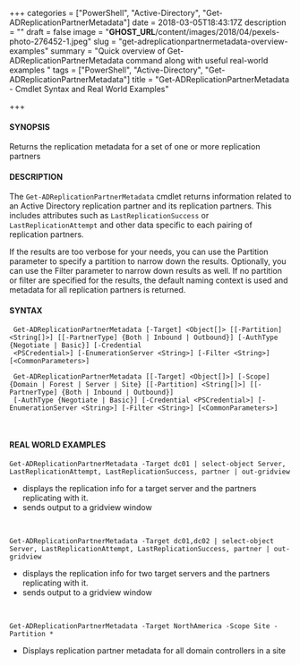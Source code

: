 +++
categories = ["PowerShell", "Active-Directory", "Get-ADReplicationPartnerMetadata"]
date = 2018-03-05T18:43:17Z
description = ""
draft = false
image = "__GHOST_URL__/content/images/2018/04/pexels-photo-276452-1.jpeg"
slug = "get-adreplicationpartnermetadata-overview-examples"
summary = "Quick overview of Get-ADReplicationPartnerMetadata command along with useful real-world examples "
tags = ["PowerShell", "Active-Directory", "Get-ADReplicationPartnerMetadata"]
title = "Get-ADReplicationPartnerMetadata - Cmdlet Syntax and Real World Examples"

+++


#### **SYNOPSIS**
Returns the replication metadata for a set of one or more replication partners
<br>

#### **DESCRIPTION**
The `Get-ADReplicationPartnerMetadata` cmdlet returns information related to an Active Directory replication partner and its replication partners. This includes attributes such as `LastReplicationSuccess` or `LastReplicationAttempt` and other data specific to each pairing of replication partners.

If the results are too verbose for your needs, you can use the Partition parameter to specify a partition to narrow down the results. Optionally, you can use the Filter parameter to narrow down results as well. If no partition or filter are specified for the results, the default naming context is used and metadata for all replication partners is returned.
<br>

#### **SYNTAX**

```
 Get-ADReplicationPartnerMetadata [-Target] <Object[]> [[-Partition] <String[]>] [[-PartnerType] {Both | Inbound | Outbound}] [-AuthType {Negotiate | Basic}] [-Credential
 <PSCredential>] [-EnumerationServer <String>] [-Filter <String>] [<CommonParameters>]

 Get-ADReplicationPartnerMetadata [[-Target] <Object[]>] [-Scope] {Domain | Forest | Server | Site} [[-Partition] <String[]>] [[-PartnerType] {Both | Inbound | Outbound}]
 [-AuthType {Negotiate | Basic}] [-Credential <PSCredential>] [-EnumerationServer <String>] [-Filter <String>] [<CommonParameters>]
```
<br>


#### **REAL WORLD EXAMPLES**

```
Get-ADReplicationPartnerMetadata -Target dc01 | select-object Server, LastReplicationAttempt, LastReplicationSuccess, partner | out-gridview
```
- displays the replication info for a target server and the partners replicating with it.
- sends output to a gridview window
<br>



```
Get-ADReplicationPartnerMetadata -Target dc01,dc02 | select-object Server, LastReplicationAttempt, LastReplicationSuccess, partner | out-gridview
```

- displays the replication info for two target servers and the partners replicating with it.
- sends output to a gridview window
<br>

```
Get-ADReplicationPartnerMetadata -Target NorthAmerica -Scope Site -Partition *
```

- Displays replication partner metadata for all domain controllers in a site

